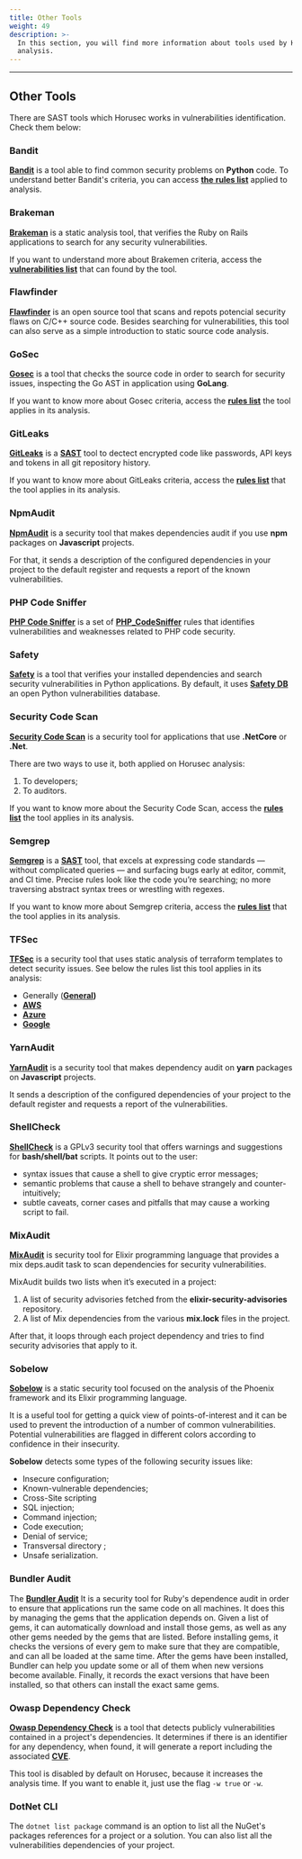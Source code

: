 ```yaml
---
title: Other Tools
weight: 49
description: >-
  In this section, you will find more information about tools used by Horusec in the
  analysis.
---
```


---
## **Other Tools**
There are SAST tools which Horusec works in vulnerabilities identification. Check them below:

### Bandit

[**Bandit**](https://github.com/PyCQA/bandit) is a tool able to find common security problems on **Python** code. To understand better Bandit's criteria, you can access [**the** **rules list**](https://bandit.readthedocs.io/en/latest/plugins/index.html#complete-test-plugin-listing) applied to analysis. 

### Brakeman

[**Brakeman**](https://github.com/presidentbeef/brakeman) is a static analysis tool, that verifies the Ruby on Rails applications to search for any security vulnerabilities. 

If you want to understand more about Brakemen criteria, access the [**vulnerabilities list**](https://brakemanscanner.org/docs/warning_types/) that can found by the tool. 

### Flawfinder

[**Flawfinder**](https://github.com/david-a-wheeler/flawfinder) is an open source tool that scans and repots potencial security flaws on C/C++  source code. Besides searching for vulnerabilities, this tool can also serve as a simple introduction to static source code analysis. 

### GoSec

[**Gosec**](https://github.com/securego/gosec) is a tool that checks the source code in order to search for security issues, inspecting the Go AST in application using **GoLang**.

If you want to know more about Gosec criteria, access the [**rules list**](https://github.com/securego/gosec#available-rules) the tool applies in its analysis. 

### GitLeaks

[**GitLeaks**](https://github.com/zricethezav/gitleaks) is a  [**SAST**](../../../../../../key-concepts#sast-static-application-security-testing) tool to dectect encrypted code like passwords, API keys and tokens in all git repository history. 

If you want to know more about GitLeaks criteria, access the [**rules list**](https://github.com/ZupIT/horusec/blob/master/deployments/dockerfiles/gitleaks/rules.toml) that the tool applies in its analysis. 

### NpmAudit

[**NpmAudit**](https://docs.npmjs.com/cli/audit.html)  is a security tool that makes dependencies audit if you use **npm** packages on **Javascript** projects.

For that, it sends a description of the configured dependencies in your project to the default register and requests a report of the known vulnerabilities.

### PHP Code Sniffer

[**PHP Code Sniffer**](https://github.com/FloeDesignTechnologies/phpcs-security-audit) is a  set of [**PHP\_CodeSniffer**](https://github.com/squizlabs/PHP_CodeSniffer) rules that identifies vulnerabilities and weaknesses related to PHP code security.

### Safety

[**Safety**](https://github.com/pyupio/safety)  is a tool that verifies your installed dependencies and search security vulnerabilities in Python applications. By default, it uses [**Safety DB**](https://github.com/pyupio/safety-db) an open Python vulnerabilities  database. 

### Security Code Scan

[**Security Code Scan**](https://github.com/security-code-scan/security-code-scan) is a security tool for applications that use **.NetCore** or **.Net**.

There are two ways to use it, both applied on Horusec analysis:

1. To developers;
2. To auditors.

If you want to know more about the Security Code Scan, access the [**rules list**](https://security-code-scan.github.io/#rules) the tool applies in its analysis. 

### Semgrep

[**Semgrep**](https://github.com/returntocorp/semgrep) is a  [**SAST**](../../../key-concepts#sast-static-application-security-testing) tool, that excels at expressing code standards — without complicated queries — and surfacing bugs early at editor, commit, and CI time. Precise rules look like the code you’re searching; no more traversing abstract syntax trees or wrestling with regexes.

If you want to know more about Semgrep criteria, access the [**rules list**](https://semgrep.dev/docs/rules/) that the tool applies in its analysis. 

### TFSec

[**TFSec**](https://github.com/tfsec/tfsec) is a security tool that uses static analysis of terraform templates to detect security issues.  See below the rules list this tool applies in its analysis: 

* Generally \([**General**](https://github.com/tfsec/tfsec/blob/master/docs/GENERAL_CHECKS)**\)**
*  [**AWS**](https://github.com/tfsec/tfsec/blob/master/docs/AWS_CHECKS)
*  [**Azure**](https://github.com/tfsec/tfsec/blob/master/docs/AZURE_CHECKS)
*  [**Google**](https://github.com/tfsec/tfsec/blob/master/docs/GOOGLE_CHECKS)

### YarnAudit

 [**YarnAudit**](https://classic.yarnpkg.com/en/docs/cli/audit/) is a security tool that makes dependency audit on **yarn** packages on **Javascript** projects. 

It sends a description of the configured dependencies of your project to the default register and requests a report of the vulnerabilities.

### ShellCheck

 [**ShellCheck**](https://github.com/koalaman/shellcheck) is a GPLv3 security tool that offers warnings and suggestions for **bash/shell/bat** scripts. 
 It points out to the user:

- syntax issues that cause a shell to give cryptic error messages;
- semantic problems that cause a shell to behave strangely and counter-intuitively;
- subtle caveats, corner cases and pitfalls that may cause a working script to fail.


### MixAudit

 [**MixAudit**](https://github.com/mirego/mix_audit) is security tool for Elixir programming language that provides a mix deps.audit task to scan dependencies for security vulnerabilities.
 
MixAudit builds two lists when it’s executed in a project:

1. A list of security advisories fetched from the **elixir-security-advisories** repository.
2. A list of Mix dependencies from the various **mix.lock** files in the project.

After that, it loops through each project dependency and tries to find security advisories that apply to it.


### Sobelow

 [**Sobelow**](https://github.com/nccgroup/sobelow) is a static security tool focused on the analysis of the Phoenix framework and its Elixir programming language. 
 
  It is a useful tool for getting a quick view of points-of-interest and it can be used to prevent the introduction of a number of common vulnerabilities.
  Potential vulnerabilities are flagged in different colors according to confidence in their insecurity. 

**Sobelow** detects some types of the following security issues like:

- Insecure configuration;
- Known-vulnerable dependencies;
- Cross-Site scripting
- SQL injection;
- Command injection;
- Code execution;
- Denial of service;
- Transversal directory ;
- Unsafe serialization.

### **Bundler Audit**

The [**Bundler Audit**](https://github.com/rubysec/bundler-audit) It is a security tool for Ruby's dependence audit in order to ensure that applications run the same code on all machines. It does this by managing the gems that the application depends on. Given a list of gems, it can automatically download and install those gems, as well as any other gems needed by the gems that are listed. Before installing gems, it checks the versions of every gem to make sure that they are compatible, and can all be loaded at the same time. After the gems have been installed, Bundler can help you update some or all of them when new versions become available. Finally, it records the exact versions that have been installed, so that others can install the exact same gems.

### **Owasp Dependency Check**

[**Owasp Dependency Check**](https://github.com/jeremylong/DependencyCheck) is a tool that detects publicly vulnerabilities contained in a project's dependencies. It determines if there is an identifier for any dependency, when found, it will generate a report including the associated [**CVE**](https://cve.mitre.org/).

This tool is disabled by default on Horusec, because it increases the analysis time. If you want to enable it, just use the flag `-w true` or `-w`.

### **DotNet CLI**

The `dotnet list package` command is an option to list all the NuGet's packages references for a project or a solution. You can also list all the vulnerabilities dependencies of your project.  
